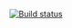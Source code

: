 [![Build status](https://ci.appveyor.com/api/projects/status/oiwvjgxfdrn8c5tu/branch/main?svg=true)](https://ci.appveyor.com/project/YuriShornikov/for-in/branch/main)

